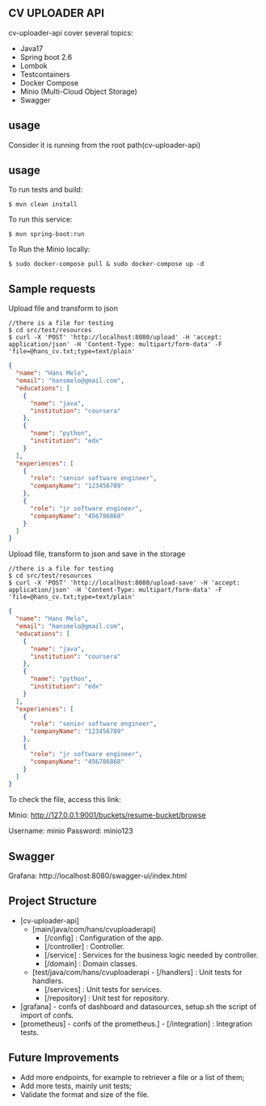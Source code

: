 ## CV UPLOADER API

cv-uploader-api cover several topics:

- Java17
- Spring boot 2.6
- Lombok
- Testcontainers
- Docker Compose
- Minio (Multi-Cloud Object Storage)
- Swagger

## usage
Consider it is running from the root path(cv-uploader-api)

## usage

To run tests and build:

```shell
$ mvn clean install
```

To run this service:

```shell
$ mvn spring-boot:run
```

To Run the Minio locally:

```shell
$ sudo docker-compose pull & sudo docker-compose up -d
```


## Sample requests

Upload file and transform to json
```shell
//there is a file for testing 
$ cd src/test/resources
$ curl -X 'POST' 'http://localhost:8080/upload' -H 'accept: application/json' -H 'Content-Type: multipart/form-data' -F 'file=@hans_cv.txt;type=text/plain'
```
```json
{
  "name": "Hans Melo",
  "email": "hansmelo@gmail.com",
  "educations": [
    {
      "name": "java",
      "institution": "coursera"
    },
    {
      "name": "python",
      "institution": "edx"
    }
  ],
  "experiences": [
    {
      "role": "senior software engineer",
      "companyName": "123456789"
    },
    {
      "role": "jr software engineer",
      "companyName": "456786868"
    }
  ]
}
```

Upload file, transform to json and save in the storage
```shell
//there is a file for testing
$ cd src/test/resources
$ curl -X 'POST' 'http://localhost:8080/upload-save' -H 'accept: application/json' -H 'Content-Type: multipart/form-data' -F 'file=@hans_cv.txt;type=text/plain'
```
```json
{
  "name": "Hans Melo",
  "email": "hansmelo@gmail.com",
  "educations": [
    {
      "name": "java",
      "institution": "coursera"
    },
    {
      "name": "python",
      "institution": "edx"
    }
  ],
  "experiences": [
    {
      "role": "senior software engineer",
      "companyName": "123456789"
    },
    {
      "role": "jr software engineer",
      "companyName": "456786868"
    }
  ]
}
```
To check the file, access this link:

Minio: http://127.0.0.1:9001/buckets/resume-bucket/browse

Username: minio
Password: minio123

## Swagger
Grafana: http://localhost:8080/swagger-ui/index.html

## Project Structure
- [cv-uploader-api]
    - [main/java/com/hans/cvuploaderapi]
        - [/config] : Configuration of the app.
        - [/controller] : Controller.
        - [/service] : Services for the business logic needed by controller.
        - [/domain] : Domain classes.
    - [test/java/com/hans/cvuploaderapi        - [/handlers] : Unit tests for handlers.
        - [/services] : Unit tests for services.
        - [/repository] : Unit test for repository.
- [grafana] - confs of dashboard and datasources, setup.sh the script of import of confs.
- [prometheus] - confs of the prometheus.]
        - [/integration] : Integration tests.

## Future Improvements
- Add more endpoints, for example to retriever a file or a list of them;
- Add more tests, mainly unit tests;
- Validate the format and size of the file.
